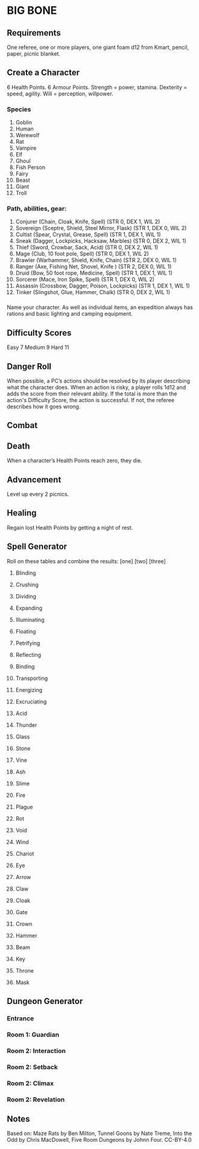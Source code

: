 # BIG BONE

## Requirements
One referee, one or more players, one giant foam d12 from Kmart, pencil, paper, picnic blanket.

## Create a Character
6 Health Points. 6 Armour Points.
Strength = power, stamina.
Dexterity = speed, agility.
Will = perception, willpower.

### Species

1. Goblin
2. Human
3. Werewolf
4. Rat
5. Vampire
6. Elf
7. Ghoul
8. Fish Person
9. Fairy
10. Beast
11. Giant
12. Troll

### Path, abilities, gear:

1. Conjurer (Chain, Cloak, Knife, Spell) (STR 0, DEX 1, WIL 2)
2. Sovereign (Sceptre, Shield, Steel Mirror, Flask) (STR 1, DEX 0, WIL 2)
3. Cultist (Spear, Crystal, Grease, Spell) (STR 1, DEX 1, WIL 1)
4. Sneak    (Dagger, Lockpicks, Hacksaw, Marbles) (STR 0, DEX 2, WIL 1)
5. Thief    (Sword, Crowbar, Sack, Acid) (STR 0, DEX 2, WIL 1)
6. Mage     (Club, 10 foot pole, Spell) (STR 0, DEX 1, WIL 2)
7. Brawler  (Warhammer, Shield, Knife, Chain) (STR 2, DEX 0, WIL 1)
8. Ranger   (Axe, Fishing Net, Shovel, Knife ) (STR 2, DEX 0, WIL 1)
9. Druid    (Bow, 50 foot rope, Medicine, Spell) (STR 1, DEX 1, WIL 1)
10. Sorcerer (Mace, Iron Spike, Spell) (STR 1, DEX 0, WIL 2)
11. Assassin (Crossbow, Dagger, Poison, Lockpicks) (STR 1, DEX 1, WIL 1)
12. Tinker   (Slingshot, Glue, Hammer, Chalk) (STR 0, DEX 2, WIL 1)

###

Name your character.
As well as individual items, an expedition always has rations and basic lighting and camping equipment.

## Difficulty Scores
Easy     7
Medium   9
Hard    11

## Danger Roll
When possible, a PC’s actions should be resolved by its player describing what the character does. When an action is risky, a player rolls 1d12 and adds the score from their relevant ability. If the total is more than the action's Difficulty Score, the action is successful. If not, the referee describes how it goes wrong.

## Combat

## Death
When a character’s Health Points reach zero, they die.

## Advancement
Level up every 2 picnics.

## Healing
Regain lost Health Points by getting a night of rest.

## Spell Generator
Roll on these tables and combine the results: [one] [two] [three]

1. Blinding
2. Crushing
3. Dividing
4. Expanding
5. Illuminating
6. Floating
7. Petrifying
8. Reflecting
9. Binding
10. Transporting
11. Energizing
12. Excruciating

1. Acid
2. Thunder
3. Glass
4. Stone
5. Vine
6. Ash
7. Slime
8. Fire
9. Plague
10. Rot
11. Void
12. Wind

1. Chariot
2. Eye
3. Arrow
4. Claw
5. Cloak
6. Gate
7. Crown
8. Hammer
9. Beam
10. Key
11. Throne
12. Mask

## Dungeon Generator

### Entrance
### Room 1: Guardian
### Room 2: Interaction
### Room 2: Setback
### Room 2: Climax
### Room 2: Revelation

## Notes
Based on: Maze Rats by Ben Milton, Tunnel Goons by Nate Treme, Into the Odd by Chris MacDowell, Five Room Dungeons by Johnn Four. CC-BY-4.0
